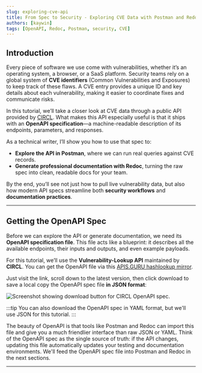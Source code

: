 ```yaml
---
slug: exploring-cve-api
title: From Spec to Security - Exploring CVE Data with Postman and Redoc
authors: [kaywin]
tags: [OpenAPI, Redoc, Postman, security, CVE]
---
```


## Introduction

Every piece of software we use come with vulnerabilities, whether it’s an operating system, a browser, or a SaaS platform. Security teams rely on a global system of **CVE identifiers** (Common Vulnerabilities and Exposures) to keep track of these flaws. A CVE entry provides a unique ID and key details about each vulnerability, making it easier to coordinate fixes and communicate risks.

In this tutorial, we’ll take a closer look at CVE data through a public API provided by [CIRCL](https://cve.circl.lu/). What makes this API especially useful is that it ships with an **OpenAPI specification**—a machine-readable description of its endpoints, parameters, and responses.

As a technical writer, I’ll show you how to use that spec to:
- **Explore the API in Postman**, where we can run real queries against CVE records.
- **Generate professional documentation with Redoc**, turning the raw spec into clean, readable docs for your team.

By the end, you’ll see not just how to pull live vulnerability data, but also how modern API specs streamline both **security workflows** and **documentation practices**.

---

## Getting the OpenAPI Spec

Before we can explore the API or generate documentation, we need its **OpenAPI specification file**. This file acts like a blueprint: it describes all the available endpoints, their inputs and outputs, and even example payloads.

For this tutorial, we’ll use the **Vulnerability-Lookup API** maintained by **CIRCL**. You can get the OpenAPI file via this [APIS.GURU hashlookup mirror](https://apis.guru/apis/circl.lu/hashlookup). 

Just visit the link, scroll down to the latest version, then click download to save a local copy the OpenAPI spec file **in JSON format**:

![Screenshot showing download button for CIRCL OpenAPI spec.](/img/blog/circl-openapi-download.png)

:::tip
You can also download the OpenAPI spec in YAML format, but we'll use JSON for this tutorial.
:::

The beauty of OpenAPI is that tools like Postman and Redoc can import this file and give you a much friendlier interface than raw JSON or YAML. Think of the OpenAPI spec as the single source of truth: if the API changes, updating this file automatically updates your testing and documentation environments. We'll feed the OpenAPI spec file into Postman and Redoc in the next sections.

---